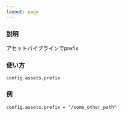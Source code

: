 ```yaml
---
layout: page
---
```

### 説明
アセットパイプラインでprefix

### 使い方
    config.assets.prefix

### 例
    config.assets.prefix = "/some_other_path"